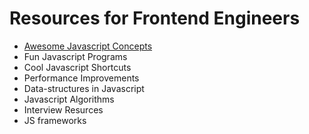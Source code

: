 # Resources for Frontend Engineers

- [Awesome Javascript Concepts]('./docs/concepts/index.md')
- Fun Javascript Programs
- Cool Javascript Shortcuts
- Performance Improvements
- Data-structures in Javascript
- Javascript Algorithms
- Interview Resurces
- JS frameworks
